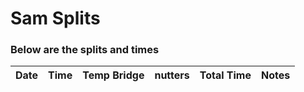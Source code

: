 # Sam Splits 



### Below are the splits and times

|Date|Time|Temp Bridge|nutters|Total Time|Notes|
|---|---|---|---|---|---|